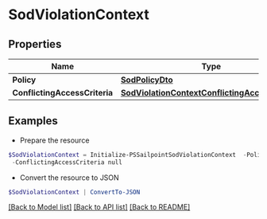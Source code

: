 # SodViolationContext
## Properties

Name | Type | Description | Notes
------------ | ------------- | ------------- | -------------
**Policy** | [**SodPolicyDto**](SodPolicyDto.md) |  | [optional] 
**ConflictingAccessCriteria** | [**SodViolationContextConflictingAccessCriteria**](SodViolationContextConflictingAccessCriteria.md) |  | [optional] 

## Examples

- Prepare the resource
```powershell
$SodViolationContext = Initialize-PSSailpointSodViolationContext  -Policy null `
 -ConflictingAccessCriteria null
```

- Convert the resource to JSON
```powershell
$SodViolationContext | ConvertTo-JSON
```

[[Back to Model list]](../README.md#documentation-for-models) [[Back to API list]](../README.md#documentation-for-api-endpoints) [[Back to README]](../README.md)

